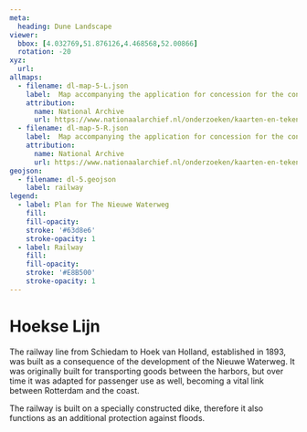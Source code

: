 ```yaml
---
meta:
  heading: Dune Landscape
viewer:
  bbox: [4.032769,51.876126,4.468568,52.00866]
  rotation: -20
xyz:
  url:
allmaps:
  - filename: dl-map-5-L.json
    label: 	Map accompanying the application for concession for the construction and operation of a steam railroad from Schiedam to Hoek van Holland, 1868 
    attribution:
      name: National Archive
      url: https://www.nationaalarchief.nl/onderzoeken/kaarten-en-tekeningen/topografie-en-infrastructuur
  - filename: dl-map-5-R.json
    label: 	Map accompanying the application for concession for the construction and operation of a steam railroad from Schiedam to Hoek van Holland, 1868 
    attribution:
      name: National Archive
      url: https://www.nationaalarchief.nl/onderzoeken/kaarten-en-tekeningen/topografie-en-infrastructuur
geojson:
  - filename: dl-5.geojson
    label: railway
legend:
  - label: Plan for The Nieuwe Waterweg
    fill: 
    fill-opacity: 
    stroke: '#63d8e6'
    stroke-opacity: 1
  - label: Railway
    fill: 
    fill-opacity: 
    stroke: '#E8B500'
    stroke-opacity: 1
---
```


# Hoekse Lijn

The railway line from Schiedam to Hoek van Holland, established in 1893, was built as a consequence of the development of the Nieuwe Waterweg. It was originally built for transporting goods between the harbors, but over time it was adapted for passenger use as well, becoming a vital link between Rotterdam and the coast.

The railway is built on a specially constructed dike, therefore it also functions as an additional protection against floods. 
